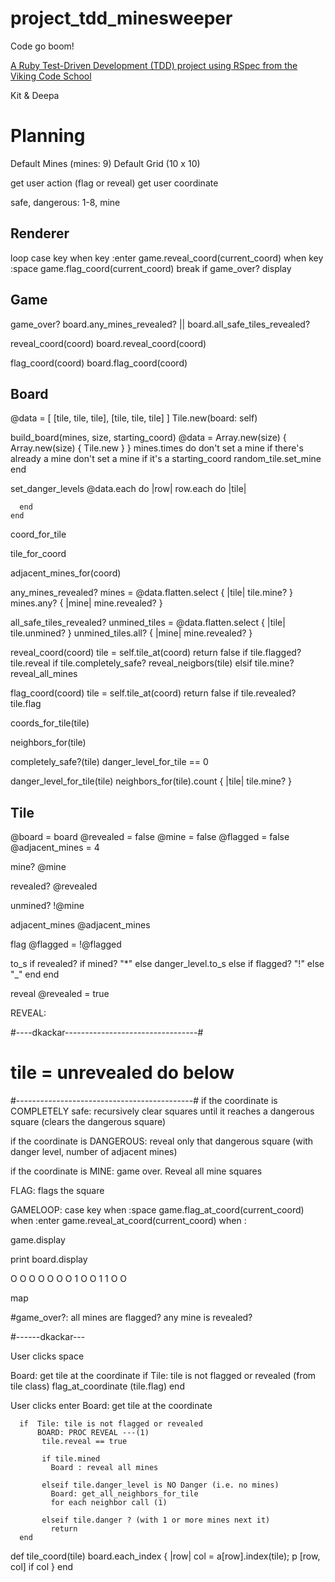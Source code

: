 # project_tdd_minesweeper
Code go boom!

[A Ruby Test-Driven Development (TDD) project using RSpec from the Viking Code School](http://www.vikingcodeschool.com)

Kit & Deepa

# Planning

Default Mines (mines: 9)
Default Grid (10 x 10)

get user action (flag or reveal)
get user coordinate

safe, dangerous: 1-8, mine

## Renderer
  loop
    case key
    when key :enter
      game.reveal_coord(current_coord)
    when key :space
      game.flag_coord(current_coord)
    break if game_over?
    display

## Game
  game_over?
    board.any_mines_revealed? ||
    board.all_safe_tiles_revealed?

  reveal_coord(coord)
    board.reveal_coord(coord)

  flag_coord(coord)
     board.flag_coord(coord)

## Board
  @data = [ [tile, tile, tile], [tile, tile, tile] ]
  Tile.new(board: self)

  build_board(mines, size, starting_coord)
    @data = Array.new(size) { Array.new(size) { Tile.new } }
    mines.times do
      don't set a mine if there's already a mine
      don't set a mine if it's a starting_coord
      random_tile.set_mine
    end

  set_danger_levels
    @data.each do |row|
      row.each do |tile|

      end
    end

  coord_for_tile

  tile_for_coord

  adjacent_mines_for(coord)

  any_mines_revealed?
    mines = @data.flatten.select { |tile| tile.mine? }
    mines.any? { |mine| mine.revealed? }

  all_safe_tiles_revealed?
    unmined_tiles = @data.flatten.select { |tile| tile.unmined? }
    unmined_tiles.all? { |mine| mine.revealed? }

  reveal_coord(coord)
   tile = self.tile_at(coord)
   return false if tile.flagged?
   tile.reveal
   if tile.completely_safe?
     reveal_neigbors(tile)
   elsif tile.mine?
     reveal_all_mines

  flag_coord(coord)
   tile = self.tile_at(coord)
   return false if tile.revealed?
   tile.flag

  coords_for_tile(tile)

  neighbors_for(tile)

  completely_safe?(tile)
    danger_level_for_tile == 0

  danger_level_for_tile(tile)
    neighbors_for(tile).count { |tile| tile.mine? }


## Tile
  @board = board
  @revealed = false
  @mine = false
  @flagged = false
  @adjacent_mines = 4

  mine?
    @mine

  revealed?
    @revealed

  unmined?
    !@mine

  adjacent_mines
    @adjacent_mines

  flag
    @flagged = !@flagged

  to_s
    if revealed?
      if mined?
        "*"
      else
        danger_level.to_s
    else
      if flagged?
        "!"
      else
        "_"
      end
    end

  reveal
    @revealed = true

REVEAL:

  #----dkackar---------------------------------#
  # tile = unrevealed do below 
  #--------------------------------------------#
  if the coordinate is COMPLETELY safe:
    recursively clear squares until it reaches a dangerous square (clears the dangerous square)

  if the coordinate is DANGEROUS:
    reveal only that dangerous square (with danger level, number of adjacent mines)

  if the coordinate is MINE:
    game over. Reveal all mine squares


FLAG:
  flags the square

GAMELOOP: case key
  when :space
    game.flag_at_coord(current_coord)
  when :enter
    game.reveal_at_coord(current_coord)
  when :

  game.display

  print
board.display

O O O O O O O
1 O O 1 1 O O

map

#game_over?:
  all mines are flagged?
  any mine is revealed?


#------dkackar---

User clicks space
  
  Board:
    get tile at the coordinate
    if Tile: tile is not flagged or revealed (from tile class)
       flag_at_coordinate (tile.flag)
    end

User clicks enter
    Board:
      get tile at the coordinate
      
      if  Tile: tile is not flagged or revealed
          BOARD: PROC REVEAL ---(1)
           tile.reveal == true
          
           if tile.mined
             Board : reveal all mines 
          
           elseif tile.danger_level is NO Danger (i.e. no mines)
             Board: get_all_neighbors_for_tile
             for each neighbor call (1)
          
           elseif tile.danger ? (with 1 or more mines next it)
             return
      end       

            
        
def tile_coord(tile)
  board.each_index { |row| col = a[row].index(tile); p [row, col] if col }
end  
